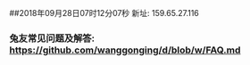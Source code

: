 ##2018年09月28日07时12分07秒 新址: 159.65.27.116
### 兔友常见问题及解答: https://github.com/wanggonging/d/blob/w/FAQ.md
